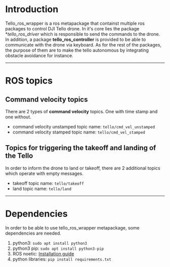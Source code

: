 # Introduction

Tello_ros_wrapper is a ros metapackage that containst multiple ros packages to control DJI Tello drone.
In it's core lies the package **tello_ros_driver* which is responsible to send the commands to the drone.
In addition, a package **tello_ros_controller** is provided to be able to communicate with the drone via keyboard.
As for the rest of the packages, the purpose of them are to make the tello autonomous by integrating obstacle avoidance for instance.

***

# ROS topics

## Command velocity topics

There are 2 types of **command velocity** topics. One with time stamp and one without.

* command velocity unstamped topic name: `tello/cmd_vel_unstamped`
* command velocity stamped topic name: `tello/cmd_vel_stamped`

## Topics for triggering the takeoff and landing of the Tello

In order to inform the drone to land or takeoff, there are 2 additional topics which operate with empty messages.

* takeoff topic name: `tello/takeoff`
* land topic name: `tello/land`

***

# Dependencies

In order to be able to use tello_ros_wrapper metapackage, some dependencies are needed.

1. python3: `sudo apt install python3`
2. python3 pip: `sudo apt install python3-pip`
3. ROS noetic: [Installation guide](http://wiki.ros.org/noetic/Installation/Ubuntu)
4. python libraries: `pip install requirements.txt`
